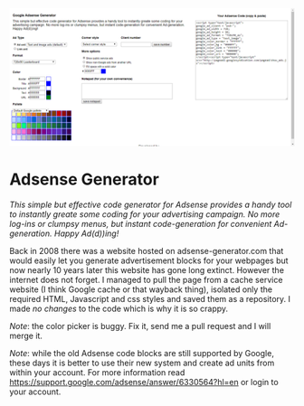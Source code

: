![Adsense Generator screenshot](generator.png)

# Adsense Generator

_This simple but effective code generator for Adsense provides a handy tool to instantly greate some coding for your advertising campaign. No more log-ins or clumpsy menus, but instant code-generation for convenient Ad-generation. Happy Ad(d))ing!_

Back in 2008 there was a website hosted on adsense-generator.com that would easily let you generate advertisement blocks for your webpages but now nearly 10 years later this website has gone long extinct. However the internet does not forget. I managed to pull the page from a cache service website (I think Google cache or that wayback thing), isolated only the required HTML, Javascript and css styles and saved them as a repository. I made *no changes* to the code which is why it is so crappy.

*Note*: the color picker is buggy. Fix it, send me a pull request and I will merge it.

*Note*: while the old Adsense code blocks are still supported by Google, these days it is better to use their new system and create ad units from within your account. For more information read https://support.google.com/adsense/answer/6330564?hl=en or login to your account.